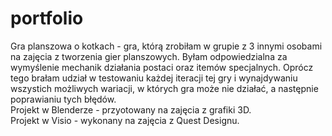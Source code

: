 # portfolio
Gra planszowa o kotkach - gra, którą zrobiłam w grupie z 3 innymi osobami na zajęcia z tworzenia gier planszowych. Byłam odpowiedzialna za wymyślenie mechanik działania postaci oraz itemów specjalnych. Oprócz tego brałam udział w testowaniu każdej iteracji tej gry i wynajdywaniu wszystich możliwych wariacji, w których gra może nie działać, a następnie poprawianiu tych błędów.
<br/>
Projekt w Blenderze - przyotowany na zajęcia z grafiki 3D.
<br/>
Projekt w Visio - wykonany na zajęcia z Quest Designu. 
